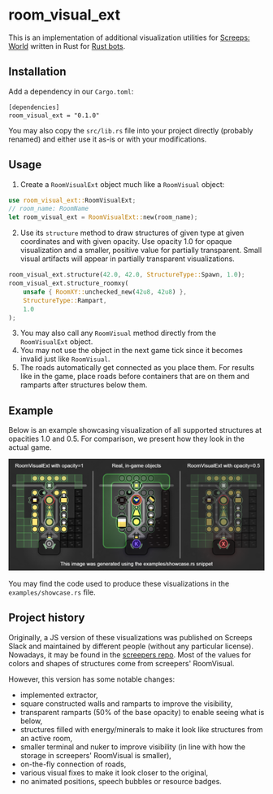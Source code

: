 # room_visual_ext

This is an implementation of additional visualization utilities for [Screeps: World](https://screeps.com)
written in Rust for [Rust bots](https://github.com/rustyscreeps/screeps-game-api).

## Installation

Add a dependency in our `Cargo.toml`:
```
[dependencies]
room_visual_ext = "0.1.0"
```

You may also copy the `src/lib.rs` file into your project directly (probably renamed) and either use
it as-is or with your modifications.

## Usage

1. Create a `RoomVisualExt` object much like a `RoomVisual` object:
```rust
use room_visual_ext::RoomVisualExt;
// room_name: RoomName
let room_visual_ext = RoomVisualExt::new(room_name);
```
2. Use its `structure` method to draw structures of given type at given coordinates and with given opacity.
Use opacity 1.0 for opaque visualization and a smaller, positive value for partially transparent.
Small visual artifacts will appear in partially transparent visualizations. 
```rust
room_visual_ext.structure(42.0, 42.0, StructureType::Spawn, 1.0);
room_visual_ext.structure_roomxy(
    unsafe { RoomXY::unchecked_new(42u8, 42u8) },
    StructureType::Rampart,
    1.0
);
```
3. You may also call any `RoomVisual` method directly from the `RoomVisualExt` object.
4. You may not use the object in the next game tick since it becomes invalid just like `RoomVisual`.
5. The roads automatically get connected as you place them.
For results like in the game, place roads before containers that are on them and ramparts after structures below them.

## Example

Below is an example showcasing visualization of all supported structures at opacities 1.0 and 0.5.
For comparison, we present how they look in the actual game.

![Screenshot of showcase of RoomVisualExt in-game](room_visual_ext_example.png)

You may find the code used to produce these visualizations in the `examples/showcase.rs` file.

## Project history

Originally, a JS version of these visualizations was published on Screeps Slack and maintained by different people
(without any particular license).
Nowadays, it may be found in the [screepers repo](https://github.com/screepers/RoomVisual).
Most of the values for colors and shapes of structures come from screepers' RoomVisual.

However, this version has some notable changes:
* implemented extractor,
* square constructed walls and ramparts to improve the visibility,
* transparent ramparts (50% of the base opacity) to enable seeing what is below,
* structures filled with energy/minerals to make it look like structures from an active room,
* smaller terminal and nuker to improve visibility (in line with how the storage in screepers'
  RoomVisual is smaller),
* on-the-fly connection of roads,
* various visual fixes to make it look closer to the original,
* no animated positions, speech bubbles or resource badges.